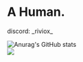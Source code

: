 # A Human.
discord: \_riviox_

![Anurag's GitHub stats](https://github-readme-stats.vercel.app/api?username=riviox&show_icons=true&theme=dracula) <br>
![](https://komarev.com/ghpvc/?username=riviox&style=for-the-badge)
